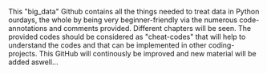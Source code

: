 This "big_data" Github contains all the things needed to treat data in Python ourdays, the whole by being very 
beginner-friendly via the numerous code-annotations and comments provided.
Different chapters will be seen. 
The provided codes should be considered as "cheat-codes" that will help to understand the codes and that can be implemented 
in other coding-projects. This GitHub will continously be improved and new material will be added aswell...
